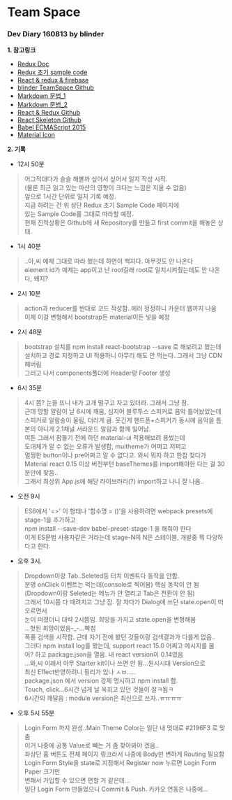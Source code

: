 Team Space
==========

### Dev Diary 160813 by blinder ###

**1. 참고링크**
 - [Redux Doc](http://dobbit.github.io/redux/)
 - [Redux 초기 sample code](http://velopert.com/1266)
 - [React & redux & firebase](http://hwanmin.tistory.com/2506)
 - [blinder TeamSpace Github](https://github.com/Blinders/TeamSpace_Blinder)
 - [Markdown 문법_1](https://gist.github.com/ihoneymon/652be052a0727ad59601)
 - [Markdown 문법_2](http://blog.kalkin7.com/2014/02/10/lets-write-using-markdown/)
 - [React & Redux Github](https://github.com/reactjs/redux)
 - [React Skeleton Github](https://github.com/velopert/react-skeleton)
 - [Babel ECMAScript 2015](https://blog.outsider.ne.kr/1176)
 - [Material Icon](https://design.google.com/icons/)

**2. 기록**
 - 12시 50분
 > 어그적대다가 슬슬 해볼까 싶어서 싶어서 일지 작성 시작.</br>
   (물론 최근 읽고 있는 마션의 영향이 크다는 느낌은 지울 수 없음)</br>
   앞으로 1시간 단위로 일지 기록 예정.</br>
   지금 하려는 건 위 상단 Redux 초기 Sample Code 페이지에</br>
   있는 Sample Code를 그대로 따라할 예정.</br>
   현재 진척상황은 Github에 새 Repository를 만들고 first commit을 해놓은 상태.

 - 1시 40분
 > ..아,씨 예제 그대로 따라 했는데 하면이 백지다. 아무것도 안 나온다</br>
   element id가 예제는 app이고 난 root길래 root로 일치시켜줬는데도 안 나온다, 왜지?</br>


- 2시 10분
 > action과 reducer를 반대로 코드 작성함..에러 정정하니 카운터 웹까지 나옴</br>
   이제 이걸 변형해서 bootstrap든 material이든 넣을 예정</br>

- 2시 48분
 > bootstrap 설치를 npm install react-bootstrap --save 로 해보려고 했는데</br>
   설치하고 경로 지정하고 UI 적용하니 아무리 해도 안 먹는다..그래서 그냥 CDN해버림</br>
   그러고 나서 components폴더에 Header랑 Footer 생성</br>

- 6시 35분
> 4시 쯤? 눈을 뜨니 내가 고개 떨구고 자고 있더라. 그래서 그냥 잠.</br>
  근데 망할 알람이 날 6시에 깨움, 심지어 블루투스 스피커로 음악 틀어놨었는데</br>
  스피커로 알람송이 울림, 더러게 큼. 웃긴게 핸드폰+스피커가 동시에 음악을 틈</br>
  본의 아니게 2.1채널 서라운드 알람과 함께 일어남.</br>
  여튼 그래서 잠들기 전에 하던 material-ui 적용해보려 용썼는데</br>
  도대체가 알 수 없는 오류가 발생함, muitheme가 어쩌고 저쩌고</br>
  멀쩡한 button이나 pre어쩌고 알 수 없다고. 와씨 뭐지 하고 한참 찾다가</br>
  Material react 0.15 이상 버전부턴 baseThemes를 import해야한 다는 걸 30분만에 찾음..</br>
  그래서 최상위 App.js에 해당 라이브러리(?) import하고 나니 잘 나옴..</br>

- 오전 9시
> ES6에서 '=>' 이 형태나 '함수명 = ()'을 사용하려면 webpack presets에 stage-1을 추가하고</br>
  npm install --save-dev babel-preset-stage-1 을 해줘야 한다</br>
  이게 ES문법 사용자같은 거라는데 stage-N의 N은 스테이블, 개발중 뭐 다양하다고 한다.

- 오후 3시.
> Dropdown이랑 Tab..Seleted등 터치 이벤트다 동작을 안함.</br>
  분명 onClick 이벤트는 먹는데(console로 찍어봄) 핵심 동작이 안 됨</br>
  (Dropdown이랑 Seleted는 메뉴가 안 열리고 Tab은 전환이 안 됨)</br>
  그래서 10시쯤 다 때려치고 그냥 잠. 잘 자다가 Dialog에 쓰던 state.open이 떠오르면서</br>
  눈이 떠졌더니 대략 2시쯤임. 희망을 가지고 state.open을 변형해봄</br>
  ...헛된 희망이었음-_-...빡침</br>
  폭풍 검색을 시작함. 근데 자기 전에 봤던 것들이랑 검색결과가 다를게 없음..</br>
  그러다 npm install log를 봤는데, support react 15.0 어쩌고 메시지를 봄</br>
  어? 하고 package.json을 열음. 내 react version이 0.14였음</br>
  ...와,씨 이래서 아무 Starter kit이나 쓰면 안 됨...원시시대 Version으로</br>
  최신 Effect반영하려니 될리가 있나 ㅅㅂ.....</br>
  package.json 에서 version 강제 명시하고 npm install 함.</br>
  Touch, click...6시간 넘게 날 옥죄고 있던 것들이 잘ㅋ됨ㅋ</br>
  6시간의 깨달음 : module version은 최신으로 쓰자..ㅠㅠㅠㅠ</br>

- 오후 5시 55분
> Login Form 까지 완성..Main Theme Color는 일단 내 멋대로 #2196F3 로 맞춤</br>
  이거 나중에 공통 Value로 빼는 거 좀 찾아봐야 겠음..</br>
  좌상단 홈 버튼도 전체 페이지 링크라서 나중에 Body만 변하게 Routing 필요함</br>
  Login Form Style을 state로 지정해서 Register now 누르면 Login Form Paper 크기만</br>
  변해서 가입할 수 있으면 편할 거 같은데...</br>
  일단 Login Form 만들었으니 Commit & Push. 카카오 연동은 나중에...</br>
